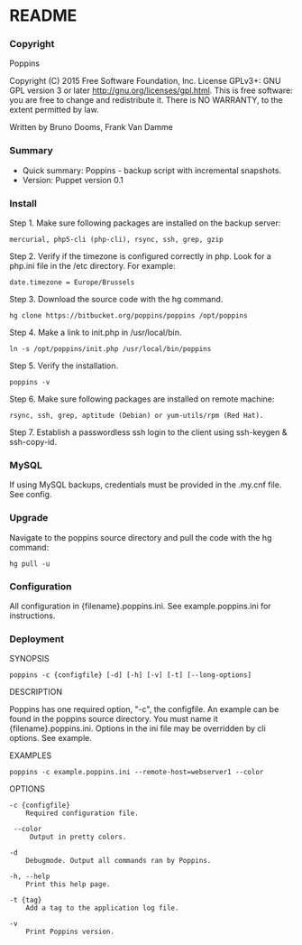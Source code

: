 # README #
### Copyright ###
Poppins 

Copyright (C) 2015 Free Software Foundation, Inc.
License GPLv3+: GNU GPL version 3 or later <http://gnu.org/licenses/gpl.html>.
This is free software: you are free to change and redistribute it.
There is NO WARRANTY, to the extent permitted by law.

Written by Bruno Dooms, Frank Van Damme

### Summary ###
* Quick summary: Poppins - backup script with incremental snapshots. 
* Version: Puppet version 0.1

### Install ###
Step 1. Make sure following packages are installed on the backup server: 

    mercurial, php5-cli (php-cli), rsync, ssh, grep, gzip

Step 2. Verify if the timezone is configured correctly in php. Look for a php.ini file in the /etc directory. For example:

    date.timezone = Europe/Brussels

Step 3. Download the source code with the hg command. 

    hg clone https://bitbucket.org/poppins/poppins /opt/poppins

Step 4. Make a link to init.php in /usr/local/bin.

    ln -s /opt/poppins/init.php /usr/local/bin/poppins

Step 5. Verify the installation.  

    poppins -v

Step 6. Make sure following packages are installed on remote machine: 

    rsync, ssh, grep, aptitude (Debian) or yum-utils/rpm (Red Hat). 

Step 7. Establish a passwordless ssh login to the client using ssh-keygen & ssh-copy-id.

### MySQL ###
If using MySQL backups, credentials must be provided in the .my.cnf file. See config.

### Upgrade ###
Navigate to the poppins source directory and pull the code with the hg command: 

    hg pull -u


### Configuration ###
All configuration in {filename}.poppins.ini. See example.poppins.ini for instructions.

### Deployment ###
SYNOPSIS

    poppins -c {configfile} [-d] [-h] [-v] [-t] [--long-options]

DESCRIPTION

Poppins has one required option, "-c", the configfile. An example can be found in the poppins source directory. You must name it {filename}.poppins.ini. Options in the ini file may be overridden by cli options. See example.

EXAMPLES

    poppins -c example.poppins.ini --remote-host=webserver1 --color

OPTIONS

    -c {configfile}
        Required configuration file.

     --color
         Output in pretty colors.

    -d
        Debugmode. Output all commands ran by Poppins.

    -h, --help
        Print this help page.

    -t {tag}
        Add a tag to the application log file.

    -v
        Print Poppins version.
